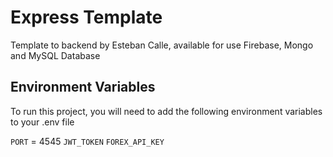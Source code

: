 
# Express Template

Template to backend by Esteban Calle, available for use Firebase, Mongo and MySQL Database




## Environment Variables

To run this project, you will need to add the following environment variables to your .env file

`PORT` = 4545
`JWT_TOKEN`
`FOREX_API_KEY`


